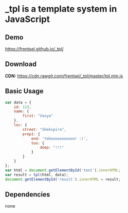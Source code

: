 # _tpl is a template system in JavaScript

## Demo
https://frentsel.github.io/_tpl/

## Download
**CDN:** https://cdn.rawgit.com/frentsel/_tpl/master/tpl.min.js

## Basic Usage

```javascript
var data = {
    id: 123,
    name: {
        first: "Vasya"
    },
    loc: {
        street: "Shekspira",
        prop1: {
            end: 'Yahooooooooooo! :)',
            too: {
                deep: "!!!"
            }
        }
    }
};
var html = document.getElementById('text').innerHTML;
var result = tpl(html, data);
document.getElementById('result').innerHTML = result;
```

## Dependencies

none
